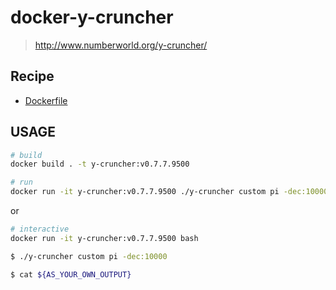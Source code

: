 # docker-y-cruncher

> http://www.numberworld.org/y-cruncher/

## Recipe
- [Dockerfile](./Dockerfile)

## USAGE
```sh
# build
docker build . -t y-cruncher:v0.7.7.9500

# run
docker run -it y-cruncher:v0.7.7.9500 ./y-cruncher custom pi -dec:10000
```
or
```sh
# interactive
docker run -it y-cruncher:v0.7.7.9500 bash

$ ./y-cruncher custom pi -dec:10000

$ cat ${AS_YOUR_OWN_OUTPUT}
```
